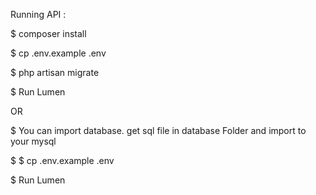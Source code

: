 Running API :

$ composer install

$ cp .env.example .env

$ php artisan migrate

$ Run Lumen

OR

$ You can import database. get sql file in database Folder and import to your mysql

$ $ cp .env.example .env

$ Run Lumen
